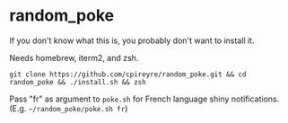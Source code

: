 # random_poke

If you don't know what this is, you probably don't want to install it.

Needs homebrew, iterm2, and zsh.

```git clone https://github.com/cpireyre/random_poke.git && cd random_poke && ./install.sh && zsh```

Pass "fr" as argument to `poke.sh` for French language shiny notifications.
(E.g. `~/random_poke/poke.sh fr`)
